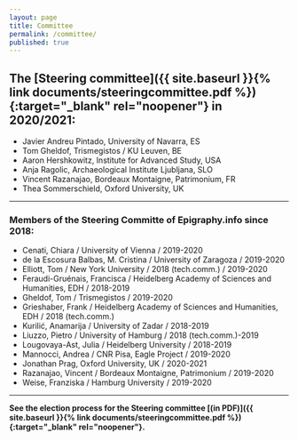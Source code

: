 ```yaml
---
layout: page
title: Committee
permalink: /committee/
published: true
---
```


## The [Steering committee]({{ site.baseurl }}{% link documents/steeringcommittee.pdf %}){:target="_blank" rel="noopener"} in 2020/2021:

* Javier Andreu Pintado, University of Navarra, ES
* Tom Gheldof, Trismegistos / KU Leuven, BE
* Aaron Hershkowitz, Institute for Advanced Study, USA
* Anja Ragolic, Archaeological Institute Ljubljana, SLO
* Vincent Razanajao, Bordeaux Montaigne, Patrimonium, FR
* Thea Sommerschield, Oxford University, UK


---

### Members of the Steering Committe of Epigraphy.info since 2018:

* Cenati, Chiara / University of Vienna / 2019-2020
* de la Escosura Balbas, M. Cristina / University of Zaragoza / 2019-2020
* Elliott, Tom / New York University / 2018 (tech.comm.) / 2019-2020
* Feraudi-Gruénais, Francisca / Heidelberg Academy of Sciences and Humanities, EDH / 2018-2019
* Gheldof, Tom / Trismegistos / 2019-2020
* Grieshaber, Frank / Heidelberg Academy of Sciences and Humanities, EDH / 2018 (tech.comm.)
* Kurilić, Anamarija / University of Zadar / 2018-2019
* Liuzzo, Pietro / University of Hamburg / 2018 (tech.comm.)-2019
* Lougovaya-Ast, Julia / Heidelberg University / 2018-2019
* Mannocci, Andrea / CNR Pisa, Eagle Project / 2019-2020
* Jonathan Prag, Oxford University, UK / 2020-2021
* Razanajao, Vincent / Bordeaux Montaigne, Patrimonium / 2019-2020
* Weise, Franziska / Hamburg University / 2019-2020


---

**See the election process for the Steering committee [(in PDF)]({{ site.baseurl }}{% link documents/steeringcommittee.pdf %}){:target="_blank" rel="noopener"}.**
